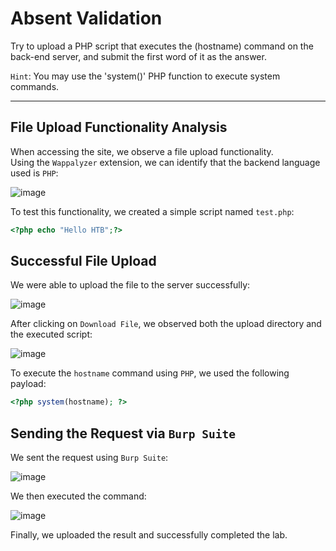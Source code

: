 # Absent Validation

Try to upload a PHP script that executes the (hostname) command on the back-end server, and submit the first word of it as the answer.

`Hint`: You may use the 'system()' PHP function to execute system commands.

---

## File Upload Functionality Analysis  

When accessing the site, we observe a file upload functionality.  
Using the `Wappalyzer` extension, we can identify that the backend language used is `PHP`:  

![image](https://github.com/user-attachments/assets/26d61a19-e8fc-4db9-8ca5-9f7f8296a57c)  

To test this functionality, we created a simple script named `test.php`:

```php
<?php echo "Hello HTB";?>
```

## Successful File Upload  

We were able to upload the file to the server successfully:  

![image](https://github.com/user-attachments/assets/30647523-b1a7-429e-bf83-657431fe1707)  

After clicking on `Download File`, we observed both the upload directory and the executed script:  

![image](https://github.com/user-attachments/assets/5ab4559d-ee9b-406f-896b-d0ee75562f6c)  

To execute the `hostname` command using `PHP`, we used the following payload:  

```php
<?php system(hostname); ?>
```
## Sending the Request via `Burp Suite`  

We sent the request using `Burp Suite`:  

![image](https://github.com/user-attachments/assets/51c2a627-3429-4b4f-b113-c08fcb7af03b)  

We then executed the command:  

![image](https://github.com/user-attachments/assets/daf8b721-dc43-442b-be90-fb6ae68fda16)  

Finally, we uploaded the result and successfully completed the lab.  







